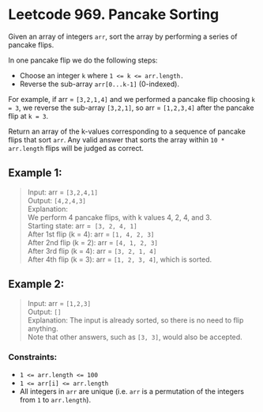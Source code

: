# Leetcode 969. Pancake Sorting

Given an array of integers `arr`, sort the array by performing a series of pancake flips.

In one pancake flip we do the following steps:

- Choose an integer `k` where `1 <= k <= arr.length.`
- Reverse the sub-array `arr[0...k-1]` (0-indexed). 

For example, if arr = `[3,2,1,4]` and we performed a pancake flip choosing `k = 3`, we reverse the sub-array `[3,2,1]`, so arr = `[1,2,3,4]` after the pancake flip at `k = 3`.

Return an array of the k-values corresponding to a sequence of pancake flips that sort `arr`. Any valid answer that
sorts the array within `10 * arr.length` flips will be judged as correct.

## Example 1:

> Input: arr = `[3,2,4,1]`\
Output: `[4,2,4,3]`\
Explanation:\
We perform 4 pancake flips, with k values 4, 2, 4, and 3.\
Starting state: arr =` [3, 2, 4, 1]`\
After 1st flip (k = 4): arr = `[1, 4, 2, 3]`\
After 2nd flip (k = 2): arr = `[4, 1, 2, 3]`\
After 3rd flip (k = 4): arr = `[3, 2, 1, 4]`\
After 4th flip (k = 3): arr = `[1, 2, 3, 4]`, which is sorted.

## Example 2:

> Input: arr = `[1,2,3]`\
Output: `[]`\
Explanation: The input is already sorted, so there is no need to flip anything.\
Note that other answers, such as `[3, 3]`, would also be accepted.

### Constraints:

- `1 <= arr.length <= 100`
- `1 <= arr[i] <= arr.length`
- All integers in `arr` are unique (i.e. `arr` is a permutation of the integers from `1` to `arr.length`).
